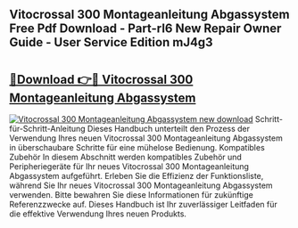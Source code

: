 ## Vitocrossal 300 Montageanleitung Abgassystem Free Pdf Download - Part-rI6 New Repair Owner Guide - User Service Edition mJ4g3

# <h2><a href="http://df8y9w.blite.top/?on=Vitocrossal+300+Montageanleitung+Abgassystem">🔗Download 👉🔴 Vitocrossal 300 Montageanleitung Abgassystem</a></h2>

[![Vitocrossal 300 Montageanleitung Abgassystem new download](https://i.imgur.com/lujVjoI.png)](http://df8y9w.blite.top/?on=Vitocrossal+300+Montageanleitung+Abgassystem)
Schritt-für-Schritt-Anleitung Dieses Handbuch unterteilt den Prozess der Verwendung Ihres neuen Vitocrossal 300 Montageanleitung Abgassystem in überschaubare Schritte für eine mühelose Bedienung. Kompatibles Zubehör In diesem Abschnitt werden kompatibles Zubehör und Peripheriegeräte für Ihr neues Vitocrossal 300 Montageanleitung Abgassystem aufgeführt. Erleben Sie die Effizienz der Funktionsliste, während Sie Ihr neues Vitocrossal 300 Montageanleitung Abgassystem verwenden. Bitte bewahren Sie diese Informationen für zukünftige Referenzzwecke auf. Dieses Handbuch ist Ihr zuverlässiger Leitfaden für die effektive Verwendung Ihres neuen Produkts.
